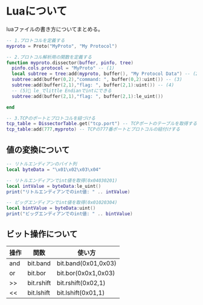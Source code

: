 # Luaについて

luaファイルの書き方についてまとめる。

```lua
-- 1.プロトコルを定義する
myproto = Proto("MyProto", "My Protocol")

-- 2.プロトコル解析用の関数を定義する
function myproto.dissector(buffer, pinfo, tree)
  pinfo.cols.protocol = "MyProto" -- (1)
  local subtree = tree:add(myproto, buffer(), "My Protocol Data") -- (2)
  subtree:add(buffer(0,2),"command: ", buffer(0,2):uint()) -- (3)
  subtree:add(buffer(2,1),"flag: ", buffer(2,1):uint()) -- (4)
  -- (5)🌟 le_でlittle Endianでintにできる
  subtree:add(buffer(2,1),"flag: ", buffer(2,1):le_uint()) 

end

-- 3.TCPのポートとプロトコルを紐づける
tcp_table = DissectorTable.get("tcp.port") -- TCPポートのテーブルを取得する
tcp_table:add(777,myproto) -- TCPの777番ポートとプロトコルの紐付けする
```

## 値の変換について

```lua
-- リトルエンディアンのバイト列
local byteData = "\x01\x02\x03\x04"

-- リトルエンディアンでint値を取得(0x04030201)
local intValue = byteData:le_uint()
print("リトルエンディアンでのint値: " .. intValue)

-- ビッグエンディアンでint値を取得(0x01020304)
local bintValue = byteData:uint()
print("ビッグエンディアンでのint値: " .. bintValue)
```

## ビット操作について

|操作|関数|使い方|
|-|-|-|
|and|bit.band|bit.band(0x01,0x03)|
|or|bit.bor|bit.bor(0x0x1,0x03)|
| >> |bit.rshift|bit.rshift(0x02,1)|
| << |bit.lshift|bit.lshift(0x01,1)|
